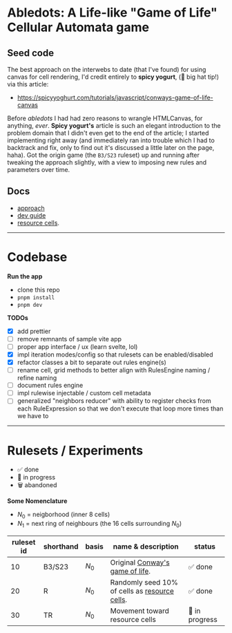 # Abledots: A Life-like "Game of Life" Cellular Automata game

## Seed code

The best approach on the interwebs to date (that I've found) for using canvas for cell rendering, I'd credit entirely to **spicy yogurt**, (:pray: big hat tip!) via this article:

- https://spicyyoghurt.com/tutorials/javascript/conways-game-of-life-canvas

Before _abledots_ I had had zero reasons to wrangle HTMLCanvas, for anything, _ever_. **Spicy yogurt's** article is such an elegant introduction to the problem domain that I didn't even get to the end of the article; I started implementing right away (and immediately ran into trouble which I had to backtrack and fix, only to find out it's discussed a little later on the page, haha). Got the origin game (the `B3/S23` ruleset) up and running after tweaking the approach slightly, with a view to imposing new rules and parameters over time.

## Docs
- [approach](./docs/approach.md)
- [dev guide](./docs/dev-guide.md)
- [resource cells](docs/rule-20-resource-cells.md).


---

# Codebase

**Run the app**

- clone this repo
- `pnpm install`
- `pnpm dev`

**TODOs**

- [x] add prettier
- [ ] remove remnants of sample vite app
- [ ] proper app interface / ux (learn svelte, lol)
- [x] impl iteration modes/config so that rulesets can be enabled/disabled
- [x] refactor classes a bit to separate out rules engine(s)
- [ ] rename cell, grid methods to better align with RulesEngine naming / refine naming
- [ ] document rules engine
- [ ] impl rulewise injectable / custom cell metadata
- [ ] generalized "neighbors reducer" with ability to register checks from each RuleExpression so that we don't execute that loop more times than we have to

---

# Rulesets / Experiments

- :white_check_mark: done
- :test_tube: in progress
- :wastebasket: abandoned

**Some Nomenclature**

- $N_{0}$ = neigborhood (inner 8 cells)
- $N_{1}$ = next ring of neighbours (the 16 cells surrounding $N_{0}$)

| ruleset id | shorthand | basis   | name & description                                                                       | status                  |
| ---------- | --------- | ------- | ---------------------------------------------------------------------------------------- | ----------------------- |
| 10         | B3/S23    | $N_{0}$ | Original [Conway's game of life](https://en.wikipedia.org/wiki/Conway%27s_Game_of_Life). | :white_check_mark: done |
| 20         | R         | $N_{0}$ | Randomly seed 10% of cells as [resource cells](docs/rule-20-resource-cells.md).        | :white_check_mark: done |
| 30         | TR        | $N_{0}$ | Movement toward resource cells                                                           | :test_tube: in progress |

